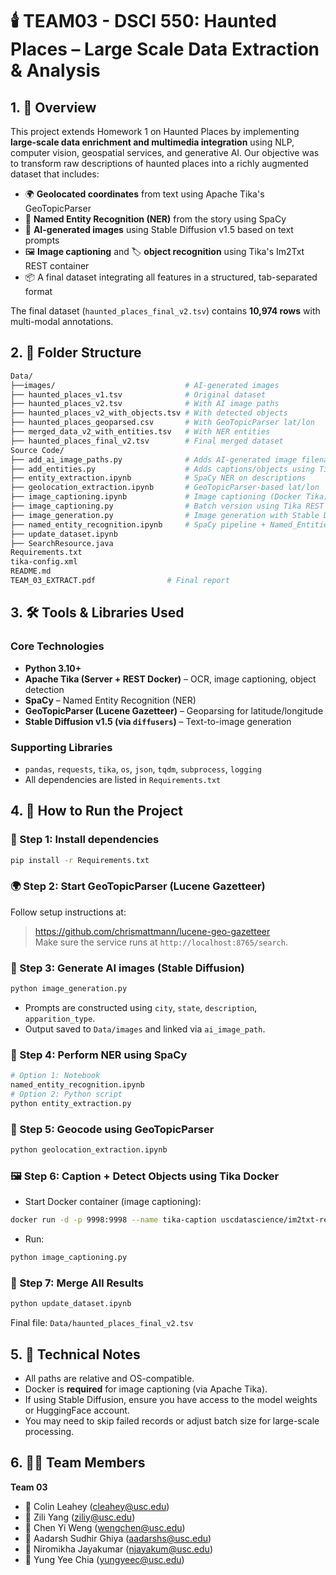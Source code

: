 # 🕯️ TEAM03 - DSCI 550: Haunted Places – Large Scale Data Extraction & Analysis

## 1. 🧭 Overview

This project extends Homework 1 on Haunted Places by implementing **large-scale data enrichment and multimedia integration** using NLP, computer vision, geospatial services, and generative AI. Our objective was to transform raw descriptions of haunted places into a richly augmented dataset that includes:

- 🌍 **Geolocated coordinates** from text using Apache Tika's GeoTopicParser  
- 🧠 **Named Entity Recognition (NER)** from the story using SpaCy  
- 🎨 **AI-generated images** using Stable Diffusion v1.5 based on text prompts  
- 🖼️ **Image captioning** and 🏷️ **object recognition** using Tika's Im2Txt REST container  
- 📦 A final dataset integrating all features in a structured, tab-separated format  

The final dataset (`haunted_places_final_v2.tsv`) contains **10,974 rows** with multi-modal annotations.

## 2. 📁 Folder Structure

```bash
Data/
├──images/                             # AI-generated images
├── haunted_places_v1.tsv              # Original dataset
├── haunted_places_v2.tsv              # With AI image paths
├── haunted_places_v2_with_objects.tsv # With detected objects
├── haunted_places_geoparsed.csv       # With GeoTopicParser lat/lon
├── merged_data_v2_with_entities.tsv   # With NER entities
├── haunted_places_final_v2.tsv        # Final merged dataset
Source Code/
├── add_ai_image_paths.py              # Adds AI-generated image filenames
├── add_entities.py                    # Adds captions/objects using Tika REST
├── entity_extraction.ipynb            # SpaCy NER on descriptions
├── geolocation_extraction.ipynb       # GeoTopicParser-based lat/lon
├── image_captioning.ipynb             # Image captioning (Docker Tika)
├── image_captioning.py                # Batch version using Tika REST
├── image_generation.py                # Image generation with Stable Diffusion
├── named_entity_recognition.ipynb     # SpaCy pipeline + Named_Entities column
├── update_dataset.ipynb               
├── SearchResource.java
Requirements.txt
tika-config.xml
README.md                          
TEAM_03_EXTRACT.pdf                # Final report
```

## 3. 🛠 Tools & Libraries Used

### Core Technologies
- **Python 3.10+**
- **Apache Tika (Server + REST Docker)** – OCR, image captioning, object detection
- **SpaCy** – Named Entity Recognition (NER)
- **GeoTopicParser (Lucene Gazetteer)** – Geoparsing for latitude/longitude
- **Stable Diffusion v1.5 (via `diffusers`)** – Text-to-image generation

### Supporting Libraries
- `pandas`, `requests`, `tika`, `os`, `json`, `tqdm`, `subprocess`, `logging`
- All dependencies are listed in `Requirements.txt`

## 4. 🚀 How to Run the Project

### 🔧 Step 1: Install dependencies
```bash
pip install -r Requirements.txt
```

### 🌍 Step 2: Start GeoTopicParser (Lucene Gazetteer)
Follow setup instructions at:
> https://github.com/chrismattmann/lucene-geo-gazetteer  
Make sure the service runs at `http://localhost:8765/search`.

### 🎨 Step 3: Generate AI images (Stable Diffusion)
```bash
python image_generation.py
```
- Prompts are constructed using `city`, `state`, `description`, `apparition_type`.
- Output saved to `Data/images` and linked via `ai_image_path`.

### 🧠 Step 4: Perform NER using SpaCy
```bash
# Option 1: Notebook
named_entity_recognition.ipynb
# Option 2: Python script
python entity_extraction.py
```

### 📍 Step 5: Geocode using GeoTopicParser
```bash
python geolocation_extraction.ipynb
```

### 🖼️ Step 6: Caption + Detect Objects using Tika Docker
- Start Docker container (image captioning):
```bash
docker run -d -p 9998:9998 --name tika-caption uscdatascience/im2txt-rest-tika
```

- Run:
```bash
python image_captioning.py
```

### 🧩 Step 7: Merge All Results
```bash
python update_dataset.ipynb
```
Final file: `Data/haunted_places_final_v2.tsv`

## 5. 📌 Technical Notes

- All paths are relative and OS-compatible.
- Docker is **required** for image captioning (via Apache Tika).
- If using Stable Diffusion, ensure you have access to the model weights or HuggingFace account.
- You may need to skip failed records or adjust batch size for large-scale processing.

## 6. 👩‍💻 Team Members

**Team 03**
- 🧠 Colin Leahey ([cleahey@usc.edu](mailto:cleahey@usc.edu))  
- 🧠 Zili Yang ([ziliy@usc.edu](mailto:ziliy@usc.edu))  
- 🧠 Chen Yi Weng ([wengchen@usc.edu](mailto:wengchen@usc.edu))  
- 🧠 Aadarsh Sudhir Ghiya ([aadarshs@usc.edu](mailto:aadarshs@usc.edu))  
- 🧠 Niromikha Jayakumar ([njayakum@usc.edu](mailto:njayakum@usc.edu))  
- 🧠 Yung Yee Chia ([yungyeec@usc.edu](mailto:yungyeec@usc.edu))  
